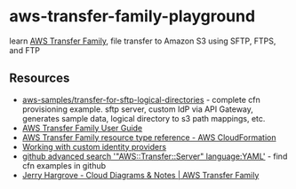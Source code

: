 # aws-transfer-family-playground

learn [AWS Transfer Family](https://aws.amazon.com/aws-transfer-family/), file transfer to Amazon S3 using SFTP, FTPS, and FTP

## Resources

* [aws-samples/transfer-for-sftp-logical-directories](https://github.com/aws-samples/transfer-for-sftp-logical-directories) - complete cfn provisioning example. sftp server, custom IdP via API Gateway, generates sample data, logical directory to s3 path mappings, etc.
* [AWS Transfer Family User Guide](https://docs.aws.amazon.com/transfer/latest/userguide/index.html)
* [AWS Transfer Family resource type reference - AWS CloudFormation](https://docs.aws.amazon.com/AWSCloudFormation/latest/UserGuide/AWS_Transfer.html)
* [Working with custom identity providers](https://docs.aws.amazon.com/transfer/latest/userguide/authenticating-users.html)
* [github advanced search '"AWS::Transfer::Server" language:YAML'](https://github.com/search?q=%22AWS%3A%3ATransfer%3A%3AServer%22+language%3AYAML&type=code) - find cfn examples in github
* [Jerry Hargrove - Cloud Diagrams & Notes | AWS Transfer Family](https://www.awsgeek.com/AWS-Transfer-Family/)

